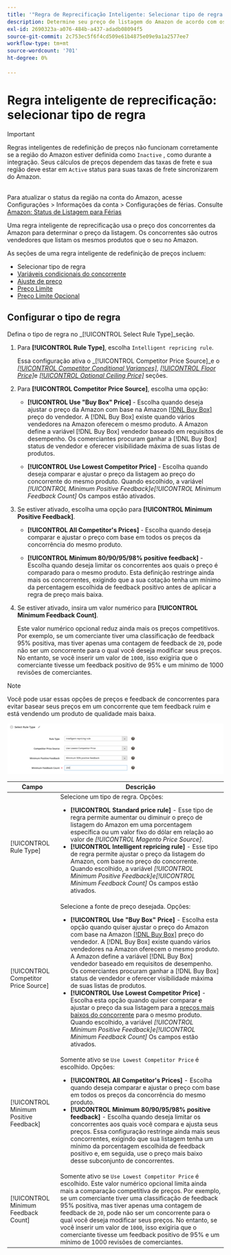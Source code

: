 ```yaml
---
title: '"Regra de Reprecificação Inteligente: Selecionar tipo de regra'''
description: Determine seu preço de listagem do Amazon de acordo com os preços do concorrente criando uma regra de reprecificação inteligente.
exl-id: 2690323a-a076-484b-a437-adadb08094f5
source-git-commit: 2c753ec5f6f4cd509e61b4875e09e9a1a2577ee7
workflow-type: tm+mt
source-wordcount: '701'
ht-degree: 0%

---
```


# Regra inteligente de reprecificação: selecionar tipo de regra

>[!IMPORTANT]
>
>Regras inteligentes de redefinição de preços não funcionam corretamente se a região do Amazon estiver definida como `Inactive` , como durante a integração. Seus cálculos de preços dependem das taxas de frete e sua região deve estar em `Active` status para suas taxas de frete sincronizarem do Amazon.<br><br>
>
>Para atualizar o status da região na conta do Amazon, acesse Configurações > Informações da conta > Configurações de férias. Consulte [Amazon: Status de Listagem para Férias](https://sellercentral.amazon.com/gp/help/help.html?itemID=200135620/&quot;target=&quot;_blank)

Uma regra inteligente de reprecificação usa o preço dos concorrentes da Amazon para determinar o preço da listagem. Os concorrentes são outros vendedores que listam os mesmos produtos que o seu no Amazon.

As seções de uma regra inteligente de redefinição de preços incluem:

- Selecionar tipo de regra
- [Variáveis condicionais do concorrente](./competitor-conditional-variances.md)
- [Ajuste de preço](./price-adjustment.md)
- [Preço Limite](./floor-price.md)
- [Preço Limite Opcional](./optional-ceiling-price.md)

## Configurar o tipo de regra

Defina o tipo de regra no _[!UICONTROL Select Rule Type]_seção.

1. Para **[!UICONTROL Rule Type]**, escolha `Intelligent repricing rule`.

   Essa configuração ativa o _[!UICONTROL Competitor Price Source]_e o [_[!UICONTROL Competitor Conditional Variances]_](./competitor-conditional-variances.md), [_[!UICONTROL Floor Price]_](./floor-price.md)e [_[!UICONTROL Optional Ceiling Price]_](./optional-ceiling-price.md) seções.

1. Para **[!UICONTROL Competitor Price Source]**, escolha uma opção:

   - **[!UICONTROL Use "Buy Box" Price]** - Escolha quando deseja ajustar o preço da Amazon com base na Amazon [[!DNL Buy Box]](./buy-box-competitor-pricing.md) preço do vendedor. A [!DNL Buy Box] existe quando vários vendedores na Amazon oferecem o mesmo produto. A Amazon define a variável [!DNL Buy Box] vendedor baseado em requisitos de desempenho. Os comerciantes procuram ganhar a [!DNL Buy Box] status de vendedor e oferecer visibilidade máxima de suas listas de produtos.

   - **[!UICONTROL Use Lowest Competitor Price]** - Escolha quando deseja comparar e ajustar o preço da listagem ao preço do concorrente do mesmo produto. Quando escolhido, a variável _[!UICONTROL Minimum Positive Feedback]_e_[!UICONTROL Minimum Feedback Count]_ Os campos estão ativados.

1. Se estiver ativado, escolha uma opção para **[!UICONTROL Minimum Positive Feedback]**.

   - **[!UICONTROL All Competitor's Prices]** - Escolha quando deseja comparar e ajustar o preço com base em todos os preços da concorrência do mesmo produto.

   - **[!UICONTROL Minimum 80/90/95/98% positive feedback]** - Escolha quando deseja limitar os concorrentes aos quais o preço é comparado para o mesmo produto. Esta definição restringe ainda mais os concorrentes, exigindo que a sua cotação tenha um mínimo da percentagem escolhida de feedback positivo antes de aplicar a regra de preço mais baixa.

1. Se estiver ativado, insira um valor numérico para **[!UICONTROL Minimum Feedback Count]**.

   Este valor numérico opcional reduz ainda mais os preços competitivos. Por exemplo, se um comerciante tiver uma classificação de feedback 95% positiva, mas tiver apenas uma contagem de feedback de `20`, pode não ser um concorrente para o qual você deseja modificar seus preços. No entanto, se você inserir um valor de `1000`, isso exigiria que o comerciante tivesse um feedback positivo de 95% e um mínimo de 1000 revisões de comerciantes.

>[!NOTE]
>
>Você pode usar essas opções de preços e feedback de concorrentes para evitar basear seus preços em um concorrente que tem feedback ruim e está vendendo um produto de qualidade mais baixa.

![Regra de reprecificação inteligente - selecione o tipo de regra](assets/ob-intelligent-price-rule-type.png)

| Campo | Descrição |
|--- |--- |
| [!UICONTROL Rule Type] | Selecione um tipo de regra. Opções:<ul><li>**[!UICONTROL Standard price rule]** - Esse tipo de regra permite aumentar ou diminuir o preço de listagem do Amazon em uma porcentagem específica ou um valor fixo do dólar em relação ao valor de _[!UICONTROL Magento Price Source]_. </li><li>**[!UICONTROL Intelligent repricing rule]** - Esse tipo de regra permite ajustar o preço da listagem do Amazon, com base no preço do concorrente. Quando escolhido, a variável _[!UICONTROL Minimum Positive Feedback]_e_[!UICONTROL Minimum Feedback Count]_ Os campos estão ativados.</li></ul> |
| [!UICONTROL Competitor Price Source] | Selecione a fonte de preço desejada. Opções:<ul><li>**[!UICONTROL Use "Buy Box" Price]** - Escolha esta opção quando quiser ajustar o preço do Amazon com base na Amazon [[!DNL Buy Box]](./buy-box-competitor-pricing.md) preço do vendedor. A [!DNL Buy Box] existe quando vários vendedores na Amazon oferecem o mesmo produto. A Amazon define a variável [!DNL Buy Box] vendedor baseado em requisitos de desempenho. Os comerciantes procuram ganhar a [!DNL Buy Box] status de vendedor e oferecer visibilidade máxima de suas listas de produtos.</li><li>**[!UICONTROL Use Lowest Competitor Price]** - Escolha esta opção quando quiser comparar e ajustar o preço da sua listagem para a [preços mais baixos do concorrente](./lowest-competitor-pricing.md) para o mesmo produto. Quando escolhido, a variável _[!UICONTROL Minimum Positive Feedback]_e_[!UICONTROL Minimum Feedback Count]_ Os campos estão ativados.</li></ul> |
| [!UICONTROL Minimum Positive Feedback] | Somente ativo se `Use Lowest Competitor Price` é escolhido. Opções:<ul><li>**[!UICONTROL All Competitor's Prices]** - Escolha quando deseja comparar e ajustar o preço com base em todos os preços da concorrência do mesmo produto.</li><li>**[!UICONTROL Minimum 80/90/95/98% positive feedback]** - Escolha quando deseja limitar os concorrentes aos quais você compara e ajusta seus preços. Essa configuração restringe ainda mais seus concorrentes, exigindo que sua listagem tenha um mínimo da porcentagem escolhida de feedback positivo e, em seguida, use o preço mais baixo desse subconjunto de concorrentes.</li></ul> |
| [!UICONTROL Minimum Feedback Count] | Somente ativo se `Use Lowest Competitor Price` é escolhido. Este valor numérico opcional limita ainda mais a comparação competitiva de preços. Por exemplo, se um comerciante tiver uma classificação de feedback 95% positiva, mas tiver apenas uma contagem de feedback de `20`, pode não ser um concorrente para o qual você deseja modificar seus preços. No entanto, se você inserir um valor de `1000`, isso exigiria que o comerciante tivesse um feedback positivo de 95% e um mínimo de 1000 revisões de comerciantes. |
